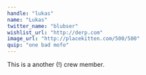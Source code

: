 ```yaml
---
handle: "lukas"
name: "Lukas"
twitter_name: "blubser"
wishlist_url: "http://derp.com"
image_url: "http://placekitten.com/500/500"
quip: "one bad mofo"
---
```


This is a another (!) crew member.